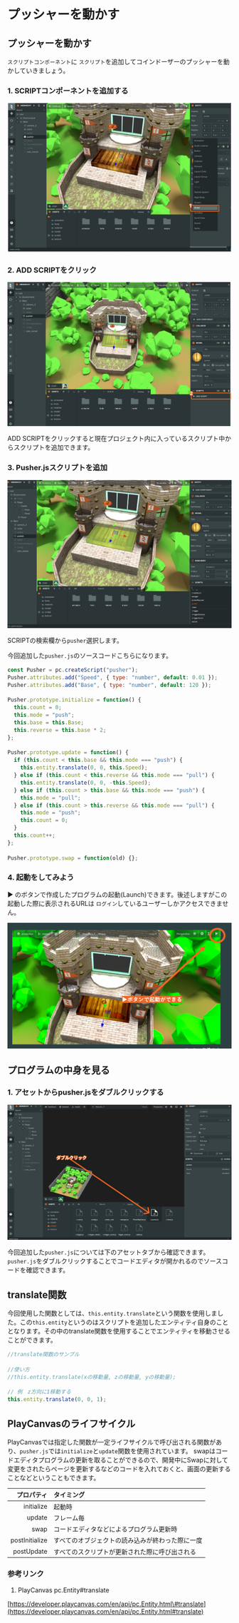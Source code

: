 # プッシャーを動かす

## プッシャーを動かす

`スクリプトコンポーネント`に `スクリプト`を追加してコインドーザーのプッシャーを動かしていきましょう。

### 1. SCRIPTコンポーネントを追加する

![](../.gitbook/assets/script1.png)

### 2. ADD SCRIPTをクリック

![](../.gitbook/assets/script2%20%281%29.png)

ADD SCRIPTをクリックすると現在プロジェクト内に入っているスクリプト中からスクリプトを追加できます。

### 3. Pusher.jsスクリプトを追加

![](../.gitbook/assets/script3.png)

SCRIPTの検索欄から`pusher`選択します。

今回追加した`pusher.js`のソースコードこちらになります。

```javascript
const Pusher = pc.createScript("pusher");
Pusher.attributes.add("Speed", { type: "number", default: 0.01 });
Pusher.attributes.add("Base", { type: "number", default: 120 });

Pusher.prototype.initialize = function() {
  this.count = 0;
  this.mode = "push";
  this.base = this.Base;
  this.reverse = this.base * 2;
};

Pusher.prototype.update = function() {
  if (this.count < this.base && this.mode === "push") {
    this.entity.translate(0, 0, this.Speed);
  } else if (this.count < this.reverse && this.mode === "pull") {
    this.entity.translate(0, 0, -this.Speed);
  } else if (this.count > this.base && this.mode === "push") {
    this.mode = "pull";
  } else if (this.count > this.reverse && this.mode === "pull") {
    this.mode = "push";
    this.count = 0;
  }
  this.count++;
};

Pusher.prototype.swap = function(old) {};
```

### 4. 起動をしてみよう

▶ のボタンで作成したプログラムの起動\(Launch\)できます。後述しますがこの起動した際に表示されるURLは `ログイン`しているユーザーしかアクセスできません。

![](../.gitbook/assets/qi-dong.png)

## プログラムの中身を見る

### 1. アセットからpusher.jsをダブルクリックする

![](../.gitbook/assets/double.png)

今回追加した`pusher.js`については下のアセットタブから確認できます。 `pusher.js`をダブルクリックすることでコードエディタが開かれるのでソースコードを確認できます。

## translate関数

今回使用した関数としては、`this.entity.translate`という関数を使用しました。この`this.entity`というのはスクリプトを追加したエンティティ自身のこととなります。その中のtranslate関数を使用することでエンティティを移動させることができます。

```javascript
//translate関数のサンプル

//使い方
//this.entity.translate(xの移動量, zの移動量, yの移動量);

// 例　z方向に1移動する
this.entity.translate(0, 0, 1);
```

## PlayCanvasのライフサイクル

PlayCanvasでは指定した関数が一定ライフサイクルで呼び出される関数があり、`pusher.js`では`initialize`と`update`関数を使用されています。 swapはコードエディタプログラムの更新を取ることができるので、開発中にSwapに対して変更をされたらページを更新するなどのコードを入れておくと、画面の更新することなどということもできます。

| プロパティ | タイミング |
| ---: | :--- |
| initialize | 起動時 |
| update | フレーム毎 |
| swap | コードエディタなどによるプログラム更新時 |
| postInitialize | すべてのオブジェクトの読み込みが終わった際に一度 |
| postUpdate | すべてのスクリプトが更新された際に呼び出される |

### 参考リンク

1. PlayCanvas pc.Entity\#translate

[https://developer.playcanvas.com/en/api/pc.Entity.html\#translate](https://developer.playcanvas.com/en/api/pc.Entity.html#translate)

